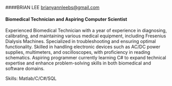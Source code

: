 ####BRIAN LEE
brianyannleebs@gmail.com

#### Biomedical Technician and Aspiring Computer Scientist

Experienced Biomedical Technician with a year of experience in diagnosing, calibrating, and maintaining various medical equipment, including Fresenius Dialysis Machines. Specialized in troubleshooting and ensuring optimal functionality. Skilled in handling electronic devices such as AC/DC power supplies, multimeters, and oscilloscopes, with proficiency in reading schematics. Aspiring programmer currently learning C# to expand technical expertise and enhance problem-solving skills in both biomedical and software domains.


Skills: Matlab/C/C#/SQL






